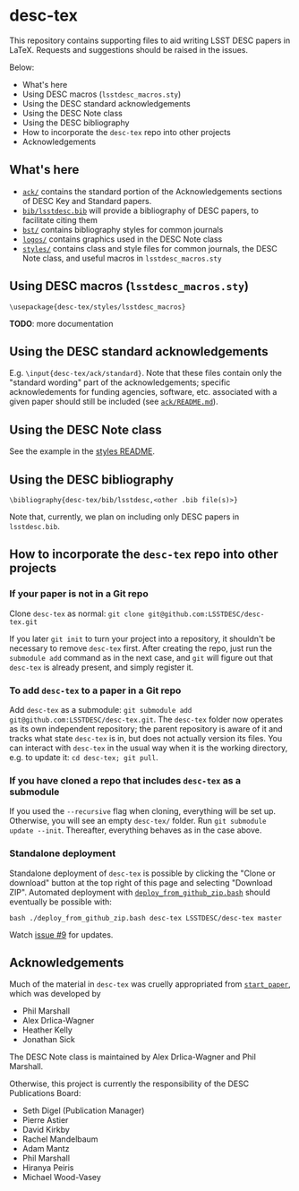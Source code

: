 # desc-tex

This repository contains supporting files to aid writing LSST DESC papers in LaTeX. Requests and suggestions should be raised in the issues.

Below:
* What's here
* Using DESC macros (`lsstdesc_macros.sty`)
* Using the DESC standard acknowledgements
* Using the DESC Note class
* Using the DESC bibliography
* How to incorporate the `desc-tex` repo into other projects
* Acknowledgements

## What's here

* [`ack/`](ack/) contains the standard portion of the Acknowledgements sections of DESC Key and Standard papers.
* [`bib/lsstdesc.bib`](bib/) will provide a bibliography of DESC papers, to facilitate citing them
* [`bst/`](bst/) contains bibliography styles for common journals
* [`logos/`](logos/) contains graphics used in the DESC Note class
* [`styles/`](styles/) contains class and style files for common journals, the DESC Note class, and useful macros in `lsstdesc_macros.sty`

## Using DESC macros (`lsstdesc_macros.sty`)

`\usepackage{desc-tex/styles/lsstdesc_macros}`

**TODO**: more documentation

## Using the DESC standard acknowledgements

E.g. `\input{desc-tex/ack/standard}`. Note that these files contain only the "standard wording" part of the acknowledgements; specific acknowledements for funding agencies, software, etc. associated with a given paper should still be included (see [`ack/README.md`](ack/)).

## Using the DESC Note class

See the example in the [styles README](styles/).

## Using the DESC bibliography

`\bibliography{desc-tex/bib/lsstdesc,<other .bib file(s)>}`

Note that, currently, we plan on including only DESC papers in `lsstdesc.bib`.

## How to incorporate the `desc-tex` repo into other projects

### If your paper is not in a Git repo

Clone `desc-tex` as normal: `git clone git@github.com:LSSTDESC/desc-tex.git`

If you later `git init` to turn your project into a repository, it shouldn't be necessary to remove `desc-tex` first. After creating the repo, just run the `submodule add` command as in the next case, and `git` will figure out that `desc-tex` is already present, and simply register it.

### To add `desc-tex` to a paper in a Git repo

Add `desc-tex` as a submodule: `git submodule add git@github.com:LSSTDESC/desc-tex.git`. The `desc-tex` folder now operates as its own independent repository; the parent repository is aware of it and tracks what state `desc-tex` is in, but does not actually version its files. You can interact with `desc-tex` in the usual way when it is the working directory, e.g. to update it: `cd desc-tex; git pull`.

### If you have cloned a repo that includes `desc-tex` as a submodule

If you used the `--recursive` flag when cloning, everything will be set up. Otherwise, you will see an empty `desc-tex/` folder. Run `git submodule update --init`. Thereafter, everything behaves as in the case above.

### Standalone deployment

Standalone deployment of `desc-tex` is possible by clicking the "Clone or download" button at the top right of this page and selecting "Download ZIP". Automated deployment with [`deploy_from_github_zip.bash`](LSSTDESC/start_paper/blob/master/deploy_from_github_zip.bash) should eventually be possible with:
```
bash ./deploy_from_github_zip.bash desc-tex LSSTDESC/desc-tex master
```
Watch [issue #9](/../../issues/9) for updates.

## Acknowledgements

Much of the material in `desc-tex` was cruelly appropriated from [`start_paper`](https://github.com/LSSTDESC/start_paper), which was developed by 
* Phil Marshall
* Alex Drlica-Wagner
* Heather Kelly
* Jonathan Sick

The DESC Note class is maintained by Alex Drlica-Wagner and Phil Marshall.

Otherwise, this project is currently the responsibility of the DESC Publications Board:
* Seth Digel (Publication Manager)
* Pierre Astier
* David Kirkby
* Rachel Mandelbaum
* Adam Mantz
* Phil Marshall
* Hiranya Peiris
* Michael Wood-Vasey
